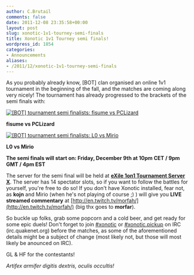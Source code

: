 ```yaml
---
author: C.Brutail
comments: false
date: 2011-12-08 23:35:58+00:00
layout: post
slug: xonotic-1v1-tourney-semi-finals
title: Xonotic 1v1 Tourney semi finals!
wordpress_id: 1854
categories:
- Announcements
aliases:
- /2011/12/xonotic-1v1-tourney-semi-finals
---
```


As you probably already know, [BOT] clan organised an online 1v1 tournament in the beginning of the fall, and the matches are coming along very nicely! The tournament has already progressed to the brackets of the semi finals with:

[![[BOT] tournament semi finalists: fisume vs PCLizard](/m/uploads/2011/12/fisume_vs_pcl-1024x819.jpg)](http://www.xonotic.org/2011/12/xonotic-1v1-tourney-semi-finals/fisume_vs_pcl/)

**fisume vs PCLizard**

[![[BOT] tournament semi finalists: L0 vs Mirio](/m/uploads/2011/12/lo_vs_mirio-1024x819.jpg)](http://www.xonotic.org/2011/12/xonotic-1v1-tourney-semi-finals/lo_vs_mirio/)

**L0 vs Mirio**

**The semi finals will start on:
Friday, December 9th at 10pm CET / 9pm GMT / 4pm EST**

The server for the semi final will be held at ﻿**[eXile 1on1 Tournament Server X](http://dpmaster.deathmask.net/?game=xonotic&server=88.198.17.137:24446&sort=name)**. The server has 14 spectator slots, so if you want to follow the battles for yourself, you're free to do so! If you don't have Xonotic installed, fear not, as **kojn** and Mirio (when he's not playing of course ;) ) will give you **LIVE streamed commentary** at [http://en.twitch.tv/morfah/](http://en.twitch.tv/morfah/) (big thx goes to **morfar**).

So buckle up folks, grab some popcorn and a cold beer, and get ready for some epic duels! Don't forget to join [#xonotic](irc://irc.quakenet.org/xonotic) or [#xonotic.pickup](irc://irc.quakenet.org/xonotic.pickup) on IRC (irc.quakenet.org) before the matches, as some of the aforementioned details might be a subject of change (most likely not, but those will most likely be anounced on IRC).

GL & HF for the contestants!

_Artifex armifer digitis dextris, oculis occultis!_
